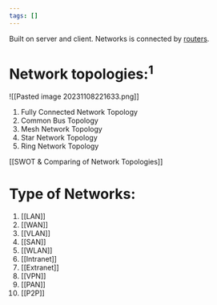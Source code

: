 ```yaml
---
tags: []
---
```

Built on server and client.
Networks is connected by [routers](Router).
# Network topologies:$^1$
![[Pasted image 20231108221633.png]]
1. Fully Connected Network Topology
2. Common Bus Topology
3. Mesh Network Topology
4. Star Network Topology
5. Ring Network Topology

[[SWOT & Comparing of Network Topologies]]

# Type of Networks:
1. [[LAN]]
2. [[WAN]]
3. [[VLAN]]
4. [[SAN]]
5. [[WLAN]]
6. [[Intranet]]
7. [[Extranet]]
8. [[VPN]]
9. [[PAN]]
10. [[P2P]]
